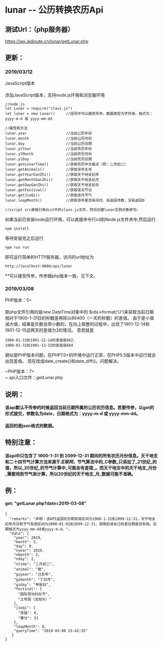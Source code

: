 # lunar -- 公历转换农历Api

## 测试Url：（php服务器）
  https://api.aidioute.cn/lunar/getLunar.php

## 更新：

### 2019/03/12
JavaScript版本
####
添加JavaScript版本，支持node.js环境和浏览器环境
```
//node.js
let Lunar = require("class.js")
let lunar = new Lunar()     //括号中可以接受传参，数据类型为字符串，格式为：yyyy-m-d 或 yyyy-mm-dd

//属性和方法
lunar.year                  //当前公历年份
lunar.month                 //当前公历月份
lunar.day                   //当前公历日期
lunar.ylYear                //当前农历年份
lunar.ylMonth               //当前农历月份
lunar.ylDay                 //当前农历日期
lunar.getLunarTime()        //获取农历中文格式（例：二月初二）
lunar.getAnimals()          //获取该年生肖
lunar.getYearGanZhi()       //获取天干地支纪年
lunar.getMonthGanZhi()      //获取天干地支纪月
lunar.getDayGanZhi()        //获取天干地支纪日
lunar.getFestival()         //获取该天节日
lunar.getJieQi()            //获取该月节气
lunar.leapMonth()           //获取该年是否有闰月，有返回月数，没有返回0
```

```
//script src直接引用dist中的class.js文件，然后创建lunar实例对象即可。
```
如果当前已安装node运行环境，可以直接命令行cd到Node.js文件夹中,然后运行
```
npm install
```
等待安装完之后运行
```
npm run run
```
即可运行简单的HTTP服务器，访问的url地址为
```
http://localhost:8000/api/lunar
```
**可以接受传参，传参跟php版本一致，见下文。


### 2019/03/08
PHP版本：5+ <br>
####
原php文件引用的是new DateTime对象中的 $obj->format('U')来获取当前日期相对于1900-1-31日的秒数差再除以86400（一天的秒数）的差值。
由于是小值减大值，结果是负数且带小数的，在向上取整的过程中，出现了1901-12-14和1901-12-15这两天的差值为2的情况。
意思就是
```
1900-01-31到1901-12-14的差值是682，
1900-01-31到1901-12-15的差值是684
```
貌似是PHP版本问题。在PHP7.0+的环境中运行正常，在PHP5.5版本中运行就会出现差值。
现在改成date_create()和date_diff()。问题解决。


~PHP版本：7+ <br>~
api入口文件：getLunar.php <br>


## 说明：
#### 该api默认不传参的时候返回当前日期所属的公历农历信息。若要传参，以get的形式提交，参数名为date，日期格式为：yyyy-m-d 或 yyyy-mm-dd。
#### 返回的是json格式的数据。

## 特别注意：
#### 该api中只包含了 1900-1-31 到 2099-12-31 期间的所有农历月份信息。天干地支和二十四节气计算方法来源于*互联网*，节气算法中的_C参数_只添加了_21世纪_的值，所以_20世纪_的节气计算中_可能会有差错_。而天干地支中的天干地支_月份_需要用到节气来计算，所以20世纪的天干地支_月_数据可能不准确。

## 例：
#### get: "getLunar.php?date=2019-03-08"
#### 
```
{
  "remarks": "声明：该API返回的日期有效区间为1900-1-31到2099-12-31，天干地支纪年月日和节气有效区间为2000-01-01到2099-12-31，调用前请自己检查日期是否有效。日期格式为yyyy-mm-dd或yyyy-m-d。",
  "data": {
    "year": 2019,
    "month": 3,
    "day": 8,
    "nyear": 2019,
    "nmonth": 2,
    "nday": 2,
    "ntime": "二月初二",
    "animal": "猪",
    "gzyear": "己亥年",
    "gzmonth": "丁卯月",
    "gzday": "甲辰日",
    "festival": [
      "国际劳动妇女节",
      "土地诞（龙抬头）"
    ],
    "jieqi": {
      "惊蛰": 6,
      "春分": 21
    },
    "leapMonth": 0,
    "queryTime": "2019-03-08 15:42:35"
   }
}
```

